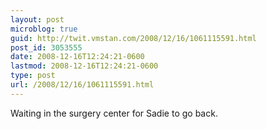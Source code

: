 ```yaml
---
layout: post
microblog: true
guid: http://twit.vmstan.com/2008/12/16/1061115591.html
post_id: 3053555
date: 2008-12-16T12:24:21-0600
lastmod: 2008-12-16T12:24:21-0600
type: post
url: /2008/12/16/1061115591.html
---
```

Waiting in the surgery center for Sadie to go back.
